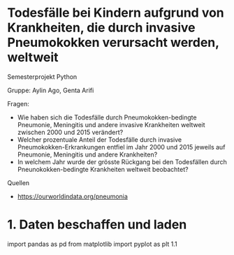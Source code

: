 # Todesfälle bei Kindern aufgrund von Krankheiten, die durch invasive Pneumokokken verursacht werden, weltweit
Semesterprojekt Python

Gruppe: Aylin Ago, Genta Arifi

Fragen:

- Wie haben sich die Todesfälle durch Pneumokokken-bedingte Pneumonie, Meningitis und andere invasive Krankheiten weltweit zwischen 2000 und 2015 verändert?
- Welcher prozentuale Anteil der Todesfälle durch invasive Pneumokokken-Erkrankungen entfiel im Jahr 2000 und 2015 jeweils auf Pneumonie, Meningitis und andere Krankheiten?
- In welchem Jahr wurde der grösste Rückgang bei den Todesfällen durch Pneunokokken-bedingte Krankheiten weltweit beobachtet?

Quellen

- https://ourworldindata.org/pneumonia


# 1. Daten beschaffen und laden

import pandas as pd
from matplotlib import pyplot as plt 1.1
